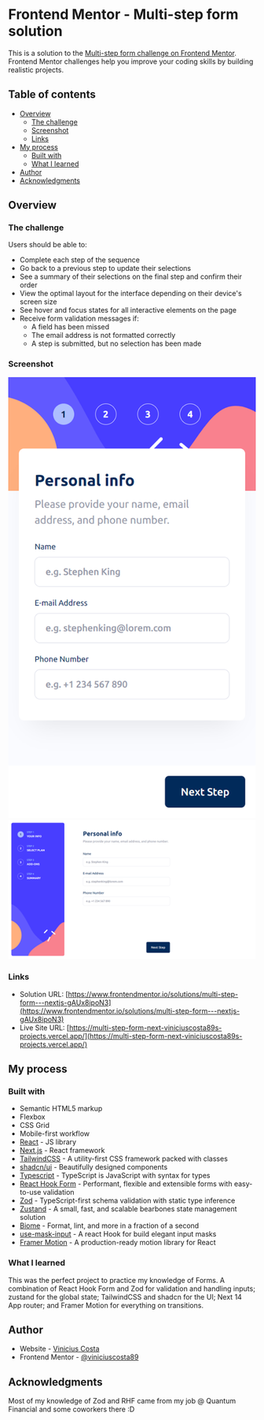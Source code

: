 # Frontend Mentor - Multi-step form solution

This is a solution to the [Multi-step form challenge on Frontend Mentor](https://www.frontendmentor.io/challenges/multistep-form-YVAnSdqQBJ). Frontend Mentor challenges help you improve your coding skills by building realistic projects. 

## Table of contents

- [Overview](#overview)
  - [The challenge](#the-challenge)
  - [Screenshot](#screenshot)
  - [Links](#links)
- [My process](#my-process)
  - [Built with](#built-with)
  - [What I learned](#what-i-learned)
- [Author](#author)
- [Acknowledgments](#acknowledgments)

## Overview

### The challenge

Users should be able to:

- Complete each step of the sequence
- Go back to a previous step to update their selections
- See a summary of their selections on the final step and confirm their order
- View the optimal layout for the interface depending on their device's screen size
- See hover and focus states for all interactive elements on the page
- Receive form validation messages if:
  - A field has been missed
  - The email address is not formatted correctly
  - A step is submitted, but no selection has been made

### Screenshot

![Mobile](./screenshot-mobile.png)
![Desktop](./screenshot-desktop.png)

### Links

- Solution URL: [https://www.frontendmentor.io/solutions/multi-step-form---nextjs-gAUx8ipoN3](https://www.frontendmentor.io/solutions/multi-step-form---nextjs-gAUx8ipoN3)
- Live Site URL: [https://multi-step-form-next-viniciuscosta89s-projects.vercel.app/](https://multi-step-form-next-viniciuscosta89s-projects.vercel.app/)

## My process

### Built with

- Semantic HTML5 markup
- Flexbox
- CSS Grid
- Mobile-first workflow
- [React](https://reactjs.org/) - JS library
- [Next.js](https://nextjs.org/) - React framework
- [TailwindCSS](https://tailwindcss.com/) - A utility-first CSS framework packed with classes
- [shadcn/ui](https://ui.shadcn.com/) - Beautifully designed components
- [Typescript](https://www.typescriptlang.org/) - TypeScript is JavaScript with syntax for types
- [React Hook Form](https://react-hook-form.com/) - Performant, flexible and extensible forms with easy-to-use validation
- [Zod](https://zod.dev/) - TypeScript-first schema validation with static type inference
- [Zustand](https://zustand.docs.pmnd.rs/getting-started/introduction) - A small, fast, and scalable bearbones state management solution
- [Biome](https://biomejs.dev/) - Format, lint, and more in a fraction of a second
- [use-mask-input](https://github.com/eduardoborges/use-mask-input) - A react Hook for build elegant input masks
- [Framer Motion](https://www.framer.com/motion/) - A production-ready motion library for React

### What I learned

This was the perfect project to practice my knowledge of Forms. A combination of React Hook Form and Zod for validation and handling inputs; zustand for the global state; TailwindCSS and shadcn for the UI; Next 14 App router; and Framer Motion for everything on transitions.

## Author

- Website - [Vinicius Costa](https://viniciuscosta.dev/)
- Frontend Mentor - [@viniciuscosta89](https://www.frontendmentor.io/profile/viniciuscosta89)

## Acknowledgments

Most of my knowledge of Zod and RHF came from my job @ Quantum Financial and some coworkers there :D
